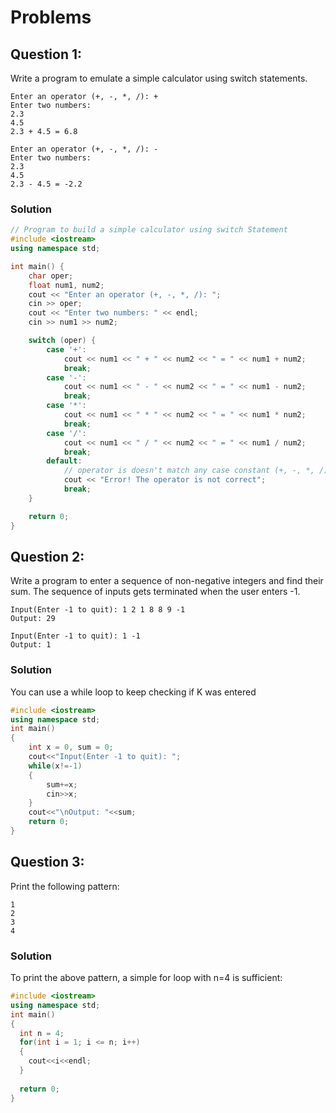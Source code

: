 # Problems

## Question 1:
Write a program to emulate a simple calculator using switch statements.
```
Enter an operator (+, -, *, /): +
Enter two numbers: 
2.3
4.5
2.3 + 4.5 = 6.8
```
```
Enter an operator (+, -, *, /): -
Enter two numbers: 
2.3
4.5
2.3 - 4.5 = -2.2
```
### Solution
```c++
// Program to build a simple calculator using switch Statement
#include <iostream>
using namespace std;

int main() {
    char oper;
    float num1, num2;
    cout << "Enter an operator (+, -, *, /): ";
    cin >> oper;
    cout << "Enter two numbers: " << endl;
    cin >> num1 >> num2;

    switch (oper) {
        case '+':
            cout << num1 << " + " << num2 << " = " << num1 + num2;
            break;
        case '-':
            cout << num1 << " - " << num2 << " = " << num1 - num2;
            break;
        case '*':
            cout << num1 << " * " << num2 << " = " << num1 * num2;
            break;
        case '/':
            cout << num1 << " / " << num2 << " = " << num1 / num2;
            break;
        default:
            // operator is doesn't match any case constant (+, -, *, /)
            cout << "Error! The operator is not correct";
            break;
    }

    return 0;
}
```
## Question 2:
Write a program to enter a sequence of non-negative integers and find their sum. The sequence of inputs gets terminated when the user enters -1.
```
Input(Enter -1 to quit): 1 2 1 8 8 9 -1
Output: 29
```
```
Input(Enter -1 to quit): 1 -1 
Output: 1
```
### Solution
You can use a while loop to keep checking if K was entered
```c++
#include <iostream>
using namespace std;
int main()
{
    int x = 0, sum = 0;
    cout<<"Input(Enter -1 to quit): ";
    while(x!=-1)
    {
        sum+=x;
        cin>>x;
    }
    cout<<"\nOutput: "<<sum;
    return 0;
}
```

## Question 3:
Print the following pattern:
```
1
2
3
4
```
### Solution
To print the above pattern, a simple for loop with n=4 is sufficient:
```c++
#include <iostream>
using namespace std;
int main()
{
  int n = 4;
  for(int i = 1; i <= n; i++)
  {
    cout<<i<<endl;
  }
  
  return 0;
}
```
